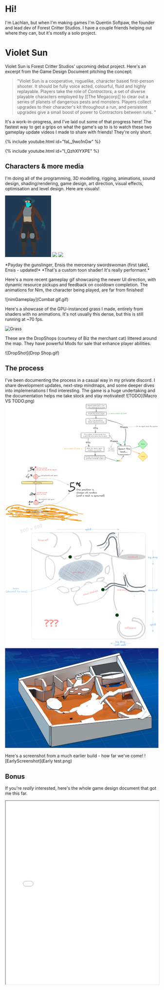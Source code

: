 # Hi!

I'm Lachlan, but when I'm making games I'm Quentin Softpaw, the founder and lead dev of Forest Critter Studios. I have a couple friends helping out where they can, but it's mostly a solo project. 

# Violet Sun

Violet Sun is Forest Critter Studios' upcoming debut project. Here's an excerpt from the Game Design Document pitching the concept:

> "Violet Sun is a cooperative, roguelike, character based first-person shooter. It should be fully voice acted, colourful, fluid and highly replayable.
> Players take the role of *Contractors*, a set of diverse playable characters employed by [[The Megacorp]] to clear out a series of planets of dangerous pests and monsters. 
> Players collect upgrades to their character's kit throughout a run, and persistent upgrades give a small boost of power to Contractors between runs. "

It's a work-in-progress, and I've laid out some of that progress here! The fastest way to get a grips on what the game's up to is to watch these two gameplay update videos I made to share with friends! They're only short.

{% include youtube.html id="faL_9wo1nGw" %}

{% include youtube.html id="I_QzhXlYXPE" %}

## Characters & more media
I'm doing all of the programming, 3D modelling, rigging, animations, sound design, shading/rendering, game design, art direction, visual effects, optimisation and level design. Here are visuals!

<p>
  <img src="Payday - Turntable.gif" width="30%" />
  <img src="Ensis Take 1 - Turntable.gif" width="30%" />
  <img src="Ensis Take 2 - Turntable.gif" width="30%" />
</p>
*Payday the gunslinger, Ensis the mercenary swordswoman (first take), Ensis - updated!*
*That's a custom toon shader! It's really performant.*

Here's a more recent gameplay gif showcasing the newer UI direction, with dynamic resource pickups and feedback on cooldown completion. The animations for Nim, the character being played, are far from finished!

![nimGameplay](Combat gif.gif)

Here's a showcase of the GPU-instanced grass I made, entirely from shaders with no animations. It's not usually this dense, but this is still running at ~70 fps.

![Grass](Grass.gif)


These are the DropShops (courtesy of Biz the merchant cat) littered around the map. They have powerful Mods for sale that enhance player abilities.

![DropShot](Drop Shop.gif)

## The process
I've been documenting the process in a casual way in my private discord. I share development updates, next-step mindmaps, and some deeper dives into implemenations I find interesting. The game is a huge undertaking and the documentation helps me take stock and stay motivated!
![TODO](Macro VS TODO.png)
![NestSpawning](Nest_Spawning_logic.png)
![Map_draft](Canyon_Map_2.png)
![Map3D](Map_Blockout.png)

Here's a screenshot from a much earlier build - how far we've come!
![EarlyScreenshot](Early test.png)


## Bonus
If you're *really* interested, here's the whole game design document that got me this far.

<iframe src="01 - Game Design Document.pdf" width="100%" height="600px">
  This browser does not support PDFs. Please download the PDF to view it:
  <a href="01 - Game Design Document.pdf">Download PDF</a>
</iframe>
